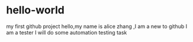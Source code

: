 # hello-world
my first github project
hello,my name is alice zhang ,I am a new to github I am a tester I will do some automation testing task

